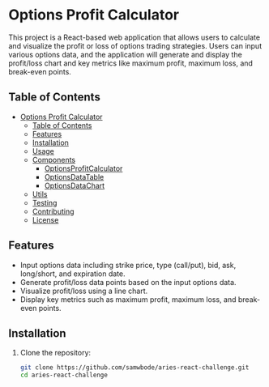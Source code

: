 # Options Profit Calculator

This project is a React-based web application that allows users to calculate and visualize the profit or loss of options trading strategies. Users can input various options data, and the application will generate and display the profit/loss chart and key metrics like maximum profit, maximum loss, and break-even points.

## Table of Contents

- [Options Profit Calculator](#options-profit-calculator)
  - [Table of Contents](#table-of-contents)
  - [Features](#features)
  - [Installation](#installation)
  - [Usage](#usage)
  - [Components](#components)
    - [OptionsProfitCalculator](#optionsprofitcalculator)
    - [OptionsDataTable](#optionsdatatable)
    - [OptionsDataChart](#optionsdatachart)
  - [Utils](#utils)
  - [Testing](#testing)
  - [Contributing](#contributing)
  - [License](#license)

## Features

- Input options data including strike price, type (call/put), bid, ask, long/short, and expiration date.
- Generate profit/loss data points based on the input options data.
- Visualize profit/loss using a line chart.
- Display key metrics such as maximum profit, maximum loss, and break-even points.

## Installation

1. Clone the repository:

   ```sh
   git clone https://github.com/samwbode/aries-react-challenge.git
   cd aries-react-challenge
